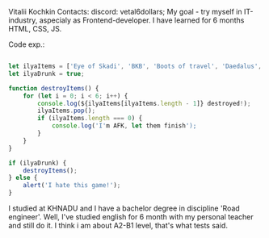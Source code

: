 Vitalii Kochkin
Contacts: 
    discord: vetal6dollars;
My goal - try myself in IT-industry, аspecialy as Frontend-developer.
I have learned for 6 months HTML, CSS, JS. 

Code exp.:

```javascript

let ilyaItems = ['Eye of Skadi', 'BKB', 'Boots of travel', 'Daedalus', 'MKB', 'Manta Style'];
let ilyaDrunk = true;

function destroyItems() {
    for (let i = 0; i < 6; i++) {
        console.log(${ilyaItems[ilyaItems.length - 1]} destroyed!);
        ilyaItems.pop();
        if (ilyaItems.length === 0) {
            console.log('I'm AFK, let them finish');
        }
    }
}

if (ilyaDrunk) {
    destroyItems();
} else {
    alert('I hate this game!');
}
```

I studied at KHNADU and I have a bachelor degree in discipline 'Road engineer'.
Well, I've studied english for 6 month with my personal teacher and still do it. I think i am about A2-B1 level, that's what tests said.
